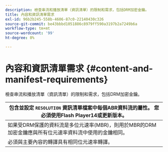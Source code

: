 ```yaml
---
description: 檢查串流和播放清單（資訊清單）的限制和需求，包括DRM加密金鑰。
title: 內容和資訊清單需求
exl-id: 96b2b245-558b-4606-87c0-22140430c326
source-git-commit: be43bbbd1051886c8979ff590a3197b2a7249b6a
workflow-type: tm+mt
source-wordcount: '99'
ht-degree: 0%

---
```


# 內容和資訊清單需求 {#content-and-manifest-requirements}

檢查串流和播放清單（資訊清單）的限制和需求，包括DRM加密金鑰。

| 包含並設定 `RESOLUTION` 資訊清單檔案中每個ABR資料流的屬性。 您必須使用Flash Player14或更新版本。 |
|---|
| 如果受DRM保護的資料流是多位元速率(MBR)，則用於MBR的DRM加密金鑰應與所有位元速率資料流中使用的金鑰相同。 |
| 必須與主要內容的轉譯具有相同位元速率轉譯。 |
